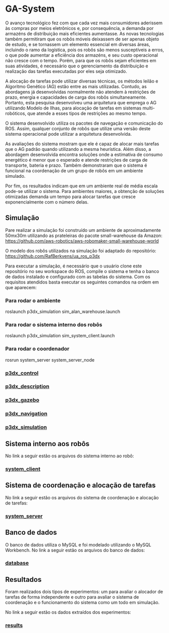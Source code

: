 # GA-System

O avanço tecnológico fez com que cada vez mais consumidores aderissem às compras por meios eletrônicos e, por consequência, a demanda por armazéns de distribuição mais eficientes aumentasse. As novas tecnologias também permitiram que os robôs móveis deixassem de ser apenas objeto de estudo, e se tornassem um elemento essencial em diversas áreas, incluindo o ramo da logística, pois os robôs são menos susceptíveis a erros, o que pode aumentar a eficiência dos armazéns, e seu custo operacional não cresce com o tempo. Porém, para que os robôs sejam eficientes em suas atividades, é necessário que o gerenciamento da distribuição e realização das tarefas executadas por eles seja otimizado.

A alocação de tarefas pode utilizar diversas técnicas, os métodos leilão e Algoritmo Genético (AG) estão entre as mais utilizadas. Contudo, as abordagens já desenvolvidas normalmente não atendem à restrições de prazo, energia e capacidades de carga dos robôs simultaneamente. Portanto, esta pesquisa desenvolveu uma arquitetura que emprega o AG utilizando Modelo de Ilhas, para alocação de tarefas em sistemas multi-robóticos, que atende a esses tipos de restrições ao mesmo tempo.

O sistema desenvolvido utiliza os pacotes de navegação e comunicação do ROS. Assim, qualquer conjunto de robôs que utilize uma versão deste sistema operacional pode utilizar a arquitetura desenvolvida.

As avaliações do sistema mostram que ele é capaz de alocar mais tarefas que o AG padrão quando utilizando a mesma heurística. Além disso, a abordagem desenvolvida encontra soluções onde a estimativa de consumo energético é menor que o esperado e atende restrições de carga de transporte, bateria e prazo. Também demonstraram que o sistema é funcional na coordenação de um grupo de robôs em um ambiente simulado.

Por fim, os resultados indicam que em um ambiente real de média escala pode-se utilizar o sistema. Para ambientes maiores, a obtenção de soluções otimizadas demanda um tempo para alocar tarefas que cresce exponencialmente com o número delas.
  
## Simulação

Pare realizar a simulação foi construído um ambiente de aproximadamente 50mx30m utilizando as prateleiras do pacote small-warehouse da Amazon: https://github.com/aws-robotics/aws-robomaker-small-warehouse-world 

O modelo dos robôs utilizados na simulação foi adaptado do repositório: https://github.com/RafBerkvens/ua_ros_p3dx 

Para executar a simulação, é necessário que o usuário clone este repositório no seu workspace do ROS, compile o sistema e tenha o banco de dados instalado e configurado com as tabelas do sistema. Com os requisitos atendidos basta executar os seguintes comandos na ordem em que aparecem: 

### Para rodar o ambiente
roslaunch p3dx_simulation sim_alan_warehouse.launch


### Para rodar o sistema interno dos robôs
roslaunch p3dx_simulation sim_system_client.launch

### Para rodar o coordenador
rosrun system_server system_server_node

### [p3dx_control](https://github.com/alankc/GA-System/tree/master/p3dx_control)
### [p3dx_description](https://github.com/alankc/GA-System/tree/master/p3dx_description)
### [p3dx_gazebo](https://github.com/alankc/GA-System/tree/master/p3dx_gazebo)
### [p3dx_navigation](https://github.com/alankc/GA-System/tree/master/p3dx_navigation)
### [p3dx_simulation](https://github.com/alankc/GA-System/tree/master/p3dx_simulation)

## Sistema interno aos robôs
No link a seguir estão os arquivos do sistema interno ao robô:
### [system_client](https://github.com/alankc/GA-System/tree/master/system_client)

## Sistema de coordenação e alocação de tarefas
No link a seguir estão os arquivos do sistema de coordenação e alocação de tarefas:
### [system_server](https://github.com/alankc/GA-System/tree/master/system_server)

## Banco de dados
O banco de dados utiliza o MySQL e foi modelado utilizando o MySQL Workbench.
No link a seguir estão os arquivos do banco de dados:
### [database](https://github.com/alankc/GA-System/tree/master/database)

## Resultados
Foram realizados dois tipos de experimentos: um para avaliar o alocador de tarefas de forma independente e outro para avaliar o sistema de coordenação e o funcionamento do sistema como um todo em simulação.

No link a seguir estão os dados extraídos dos experimentos:
### [results](https://github.com/alankc/GA-System/tree/master/results)
